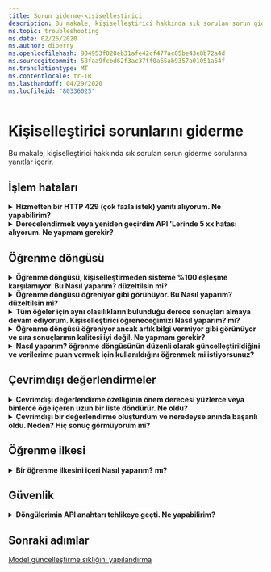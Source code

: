```yaml
---
title: Sorun giderme-kişiselleştirici
description: Bu makale, kişiselleştirici hakkında sık sorulan sorun giderme sorularına yanıtlar içerir.
ms.topic: troubleshooting
ms.date: 02/26/2020
ms.author: diberry
ms.openlocfilehash: 904953f028eb31afe42cf477ac05be43e8b72a4d
ms.sourcegitcommit: 58faa9fcbd62f3ac37ff0a65ab9357a01051a64f
ms.translationtype: MT
ms.contentlocale: tr-TR
ms.lasthandoff: 04/29/2020
ms.locfileid: "80336025"
---
```

# <a name="personalizer-troubleshooting"></a>Kişiselleştirici sorunlarını giderme

Bu makale, kişiselleştirici hakkında sık sorulan sorun giderme sorularına yanıtlar içerir.

## <a name="transaction-errors"></a>İşlem hataları

<details>
<summary><b>Hizmetten bir HTTP 429 (çok fazla istek) yanıtı alıyorum. Ne yapabilirim?</b></summary>

**Cevap**: kişiselleştirici örneği oluşturduğunuzda ücretsiz bir fiyat katmanı oluşturduysanız, Izin verilen derecelendirme isteği sayısında bir kota sınırı vardır. Derecelendirme API 'SI için API çağrı hızınızı gözden geçirin (kişisel kaynağınız için Azure portal ölçümler bölmesinde) ve çağrı biriminiz seçili fiyatlandırma katmanı eşiğinin ötesinde artması bekleniyorsa fiyatlandırma katmanını (Fiyatlandırma Katmanı bölmesinde) ayarlayın.

</details>

<details>
<summary><b>Derecelendirmek veya yeniden geçirdim API 'Lerinde 5 xx hatası alıyorum. Ne yapmam gerekir?</b></summary>

**Cevap**: Bu sorunlar saydam olmalıdır. Devam ederse, kişiselleştirme kaynağınız için Azure portal **destek + sorun giderme** bölümünde **Yeni destek isteği** ' ni seçerek desteğe başvurun.

</details>

## <a name="learning-loop"></a>Öğrenme döngüsü

<details>
<summary>
<b>Öğrenme döngüsü, kişiselleştirmeden sisteme %100 eşleşme karşılamıyor. Bu Nasıl yaparım? düzeltilsin mi?</b></summary>

**Cevap**: öğrenme döngüsüyle amacınız ile ilgili bilgi verme nedenleri:
* Rank API çağrısıyla gönderilen yeterli özellik yok
* Gönderilen özelliklerde hatalar-derecelendirme API 'sine zaman damgaları gibi toplu olmayan özellik verileri gönderme
* Olay için API 'leri yeniden almak için veri gönderme gibi döngü işleme içeren hatalar

Bu sorunu gidermek için, döngüye gönderilen özellikleri değiştirerek işlemeyi değiştirmeniz veya bir değerlendirmenin, derece yanıtının kalitesi için doğru bir değerlendirme olduğundan emin olmanız gerekir.

</details>

<details>
<summary>
<b>Öğrenme döngüsü öğreniyor gibi görünüyor. Bu Nasıl yaparım? düzeltilsin mi?</b></summary>

**Cevap**: öğrenme döngüsünün, derece çağrıları etkin bir şekilde önceliklendirilmesi için birkaç bin yeniden çağrısı gerekir.

Öğrenme döngünüz Şu anda çalışır durumda olduğundan emin değilseniz, [çevrimdışı bir değerlendirme](concepts-offline-evaluation.md)çalıştırın ve düzeltilen öğrenme ilkesini uygulayın.

</details>

<details>
<summary><b>Tüm öğeler için aynı olasılıkların bulunduğu derece sonuçları almaya devam ediyorum. Kişiselleştirici öğreneceğimizi Nasıl yaparım? mı?</b></summary>

**Cevap**: kişiselleştirici, yeni başlayan ve _boş_ bir MODELI olan bir derece API sonucu içindeki aynı olasılıkların sonucunu döndürür ya da kişiselleştirici döngüsünü sıfırladığınızda ve modeliniz hala **model güncelleştirme sıklığı** döneminizin içindeyse.

Yeni güncelleştirme dönemi başladığında, güncelleştirilmiş model kullanılır ve bu da olasılıkların değişikliğini görürsünüz.

</details>

<details>
<summary><b>Öğrenme döngüsü öğreniyor ancak artık bilgi vermiyor gibi görünüyor ve sıra sonuçlarının kalitesi iyi değil. Ne yapmam gerekir?</b></summary>

**Cevap**:
* Bu kişiselleştirici kaynak (öğrenme döngüsü) için Azure portal bir değerlendirmeyi tamamladığınızdan ve uyguladığınızdan emin olun.
* Tüm yeniden temeller, Reward API aracılığıyla gönderildiğinden ve işlendiğinizden emin olun.

</details>


<details>
<summary><b>Nasıl yaparım? öğrenme döngüsünün düzenli olarak güncelleştirildiğini ve verilerime puan vermek için kullanıldığını öğrenmek mi istiyorsunuz?</b></summary>

**Cevap**: Azure Portal model **ve öğrenme ayarları** sayfasında modelin en son ne zaman güncelleştirildiği saati bulabilirsiniz. Eski bir zaman damgası görürseniz, bu durum büyük olasılıkla derecelendirme ve yeniden çağrıları göndermemelidir. Hizmetin gelen verileri yoksa Öğrenimini güncelleştirmez. Öğrenme döngüsünün yeterince sık güncelleştirilmediğinden, döngünün **model güncelleştirme sıklığını**düzenleyebilirsiniz.

</details>

## <a name="offline-evaluations"></a>Çevrimdışı değerlendirmeler

<details>
<summary><b>Çevrimdışı değerlendirme özelliğinin önem derecesi yüzlerce veya binlerce öğe içeren uzun bir liste döndürür. Ne oldu?</b></summary>

**Cevap**: Bu, genellikle zaman damgalarının, kullanıcı kimliklerinin veya diğer bazı ayrıntılı özelliklerden kaynaklanır.

</details>

<details>
<summary><b>Çevrimdışı bir değerlendirme oluşturdum ve neredeyse anında başarılı oldu. Neden? Hiç sonuç görmüyorum mi?</b></summary>

**Cevap**: çevrimdışı değerlendirme, bu dönemdeki olaylardaki eğitilen model verilerini kullanır. Değerlendirmenin başlangıç ve bitiş saati arasındaki zaman diliminde herhangi bir veri göndermediyseniz, bu işlem herhangi bir sonuç olmadan tamamlanır. Kişiselleştirmede bildiğiniz bir olay ile zaman aralığı seçerek yeni bir çevrimdışı değerlendirme gönderebilirsiniz.

</details>


## <a name="learning-policy"></a>Öğrenme ilkesi

<details>
<summary><b>Bir öğrenme ilkesini içeri Nasıl yaparım? mı?</b></summary>

**Cevap**: [öğrenme ilkesi kavramları](concept-active-learning.md#understand-learning-policy-settings) ve yeni bir öğrenme ilkesinin [nasıl uygulanacağı](how-to-manage-model.md) hakkında daha fazla bilgi edinin. Bir öğrenme ilkesi seçmek istemiyorsanız, geçerli olaylarınız temelinde bir öğrenme ilkesi önermek için [çevrimdışı değerlendirmeyi](how-to-offline-evaluation.md) kullanabilirsiniz.

</details>

## <a name="security"></a>Güvenlik

<details>
<summary><b>Döngülerimin API anahtarı tehlikeye geçti. Ne yapabilirim?</b></summary>

**Cevap**: istemcilerinizi diğer anahtarı kullanacak şekilde değiştirdikten sonra bir anahtarı yeniden oluşturabilirsiniz. İki anahtara sahip olmak, herhangi bir kesinti olması gerekmeden anahtarı geç bir biçimde yayalmanıza olanak sağlar. Bunu bir güvenlik önlemi olarak düzenli bir döngüde yapmanızı öneririz.

</details>

## <a name="next-steps"></a>Sonraki adımlar

[Model güncelleştirme sıklığını yapılandırma](how-to-settings.md#model-update-frequency)